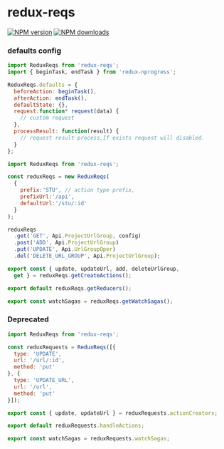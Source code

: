 # redux-reqs

[![NPM version](https://img.shields.io/npm/v/redux-reqs.svg?style=flat)](https://npmjs.org/package/redux-reqs)
[![NPM downloads](http://img.shields.io/npm/dm/redux-reqs.svg?style=flat)](https://npmjs.org/package/redux-reqs)


### defaults config

``` javascript
import ReduxReqs from 'redux-reqs';
import { beginTask, endTask } from 'redux-nprogress';

ReduxReqs.defaults = {
  beforeAction: beginTask(),
  afterAction: endTask(),
  defaultState: {},
  request:function* request(data) {
    // custom request
  },
  processResult: function(result) {
    // request result process,If exists request will disabled.
  }
};
```

``` javascript
import ReduxReqs from 'redux-reqs';

const reduxReqs = new ReduxReqs(
  {
    prefix:'STU', // action type prefix,
    prefixUrl:'/api',
    defaultUrl:'/stu/:id'
  }
);

reduxReqs
  .get('GET', Api.ProjectUrlGroup, config)
  .post('ADD', Api.ProjectUrlGroup)
  .put('UPDATE', Api.UrlGroupOper)
  .del('DELETE_URL_GROUP', Api.ProjectUrlGroup);

export const { update, updateUrl, add, deleteUrlGroup,
  get } = reduxReqs.getCreateActions();

export default reduxReqs.getReducers();

export const watchSagas = reduxReqs.getWatchSagas();
```



### Deprecated
``` javascript
import ReduxReqs from 'redux-reqs';

const reduxRequests = ReduxReqs([{
  type: 'UPDATE',
  url: '/url/:id',
  method: 'put'
}, {
  type: 'UPDATE_URL',
  url: '/url',
  method: 'put'
}]);

export const { update, updateUrl } = reduxRequests.actionCreators;

export default reduxRequests.handleActions;

export const watchSagas = reduxRequests.watchSagas;
```
